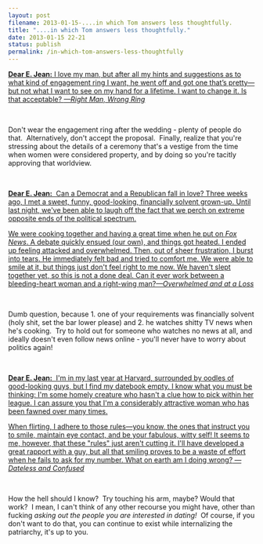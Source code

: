 ```yaml
---
layout: post
filename: 2013-01-15-....in which Tom answers less thoughtfully.
title: "....in which Tom answers less thoughtfully."
date: 2013-01-15 22-21
status: publish
permalink: /in-which-tom-answers-less-thoughtfully
---
```

<a title="Engagement Ring" href="http://www.elle.com/life-love/ask-e-jean/ask-e-jean-engagement-ring"><strong>Dear E. Jean:</strong> I love my man, but after all my hints and suggestions as to what kind of engagement ring I want, he went off and got one that’s pretty—but not what I want to see on my hand for a lifetime. I want to change it. Is that acceptable? <em>—Right Man, Wrong Ring</em></a>

&nbsp;

Don't wear the engagement ring after the wedding - plenty of people do that.  Alternatively, don't accept the proposal.  Finally, realize that you're stressing about the details of a ceremony that's a vestige from the time when women were considered property, and by doing so you're tacitly approving that worldview.

&nbsp;

<a title="Politics" href="http://www.elle.com/life-love/ask-e-jean/ask-e-jean-interpolitical-dating-654784"><strong>Dear E. Jean:</strong> <em> </em>Can a Democrat and a Republican fall in love? Three weeks ago, I met a sweet, funny, good-looking, financially solvent grown-up. Until last night, we've been able to laugh off the fact that we perch on extreme opposite ends of the political spectrum.</a>

<a title="Politics" href="http://www.elle.com/life-love/ask-e-jean/ask-e-jean-interpolitical-dating-654784">We were cooking together and having a great time when he put on <em>Fox News</em>. A debate quickly ensued (our own), and things got heated. I ended up feeling attacked and overwhelmed. Then, out of sheer frustration, I burst into tears. He immediately felt bad and tried to comfort me. We were able to smile at it, but things just don't feel right to me now. We haven't slept together yet, so this is not a done deal. Can it ever work between a bleeding-heart woman and a right-wing man?<em>—Overwhelmed and at a Loss</em></a>

&nbsp;

Dumb question, because 1. one of your requirements was financially solvent (holy shit, set the bar lower please) and 2. he watches shitty TV news when he's cooking.  Try to hold out for someone who watches no news at all, and ideally doesn't even follow news online - you'll never have to worry about politics again!

&nbsp;

<a title="Some other bullshit" href="http://www.elle.com/life-love/ask-e-jean/ask-e-jean-snag-a-degree-a-man-561369"><strong>Dear E. Jean:</strong>  I'm in my last year at Harvard, surrounded by oodles of good-looking guys, but I find my datebook empty. I know what you must be thinking: I'm some homely creature who hasn't a clue how to pick within her league. I can assure you that I'm a considerably attractive woman who has been fawned over many times.</a>

<a title="Some other bullshit" href="http://www.elle.com/life-love/ask-e-jean/ask-e-jean-snag-a-degree-a-man-561369">When flirting, I adhere to those rules—you know, the ones that instruct you to smile, maintain eye contact, and be your fabulous, witty self! It seems to me, however, that these "rules" just aren't cutting it. I'll have developed a great rapport with a guy, but all that smiling proves to be a waste of effort when he fails to ask for my number. What on earth am I doing wrong?<em> —Dateless and Confused</em></a>

&nbsp;

How the hell should I know?  Try touching his arm, maybe? Would that work?  I mean, I can't think of any other recourse you might have, other than fucking <em>asking out the people you are interested in dating!</em>  Of course, if you don't want to do that, you can continue to exist while internalizing the patriarchy, it's up to you.